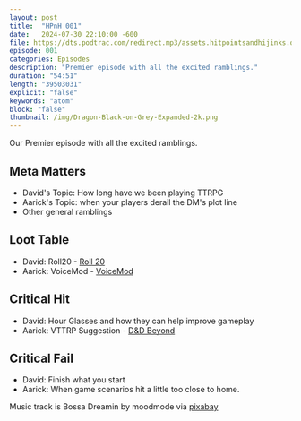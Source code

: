 ```yaml
---
layout: post
title:  "HPnH 001"
date:   2024-07-30 22:10:00 -600
file: https://dts.podtrac.com/redirect.mp3/assets.hitpointsandhijinks.quest/hpnh001.mp3
episode: 001
categories: Episodes
description: "Premier episode with all the excited ramblings."
duration: "54:51"
length: "39503031"
explicit: "false"
keywords: "atom"
block: "false"
thumbnail: /img/Dragon-Black-on-Grey-Expanded-2k.png
---
```


Our Premier episode with all the excited ramblings.

<!--more-->

## Meta Matters

- David's Topic: How long have we been playing TTRPG
- Aarick's Topic: when your players derail the DM's plot line
- Other general ramblings

## Loot Table

- David: Roll20 - <a href="https://roll20.net">Roll 20</a>
- Aarick: VoiceMod - <a href="https://voicemod.net">VoiceMod</a>

## Critical Hit

- David: Hour Glasses and how they can help improve gameplay
- Aarick: VTTRP Suggestion - <a href="https://dndbeyond.com">D&D Beyond</a>

## Critical Fail

- David: Finish what you start
- Aarick: When game scenarios hit a little too close to home.

Music track is Bossa Dreamin by moodmode via <a href="https://pixabay.com/music/bossa-nova-bossa-dreamin-201748/">pixabay</a>
